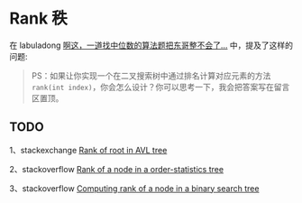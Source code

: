 # Rank 秩

在 labuladong [啊这，一道找中位数的算法题把东哥整不会了…](https://mp.weixin.qq.com/s/oklQN_xjYy--_fbFkd9wMg) 中，提及了这样的问题:

> PS：如果让你实现一个在二叉搜索树中通过排名计算对应元素的方法`rank(int index)`，你会怎么设计？你可以思考一下，我会把答案写在留言区置顶。

## TODO

1、stackexchange [Rank of root in AVL tree](https://cs.stackexchange.com/questions/123693/rank-of-root-in-avl-tree)

2、stackoverflow [Rank of a node in a order-statistics tree](https://stackoverflow.com/questions/17708162/rank-of-a-node-in-a-order-statistics-tree)

3、stackoverflow [Computing rank of a node in a binary search tree](https://stackoverflow.com/questions/26080924/computing-rank-of-a-node-in-a-binary-search-tree)

